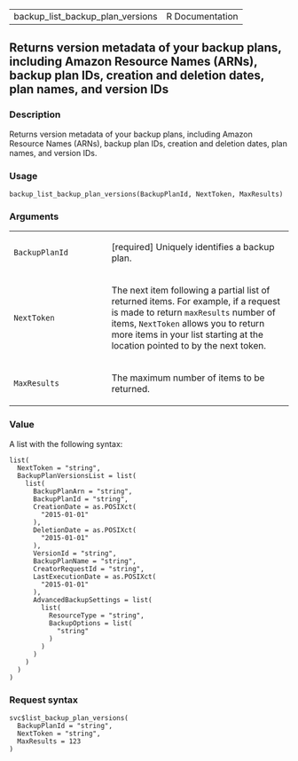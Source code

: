 <table style="width: 100%;">
<tbody>
<tr class="odd">
<td>backup_list_backup_plan_versions</td>
<td style="text-align: right;">R Documentation</td>
</tr>
</tbody>
</table>

## Returns version metadata of your backup plans, including Amazon Resource Names (ARNs), backup plan IDs, creation and deletion dates, plan names, and version IDs

### Description

Returns version metadata of your backup plans, including Amazon Resource
Names (ARNs), backup plan IDs, creation and deletion dates, plan names,
and version IDs.

### Usage

    backup_list_backup_plan_versions(BackupPlanId, NextToken, MaxResults)

### Arguments

<table>
<colgroup>
<col style="width: 35%" />
<col style="width: 65%" />
</colgroup>
<tbody>
<tr class="odd">
<td><code
id="backup_list_backup_plan_versions_:_BackupPlanId">BackupPlanId</code></td>
<td><p>[required] Uniquely identifies a backup plan.</p></td>
</tr>
<tr class="even">
<td><code
id="backup_list_backup_plan_versions_:_NextToken">NextToken</code></td>
<td><p>The next item following a partial list of returned items. For
example, if a request is made to return <code>maxResults</code> number
of items, <code>NextToken</code> allows you to return more items in your
list starting at the location pointed to by the next token.</p></td>
</tr>
<tr class="odd">
<td><code
id="backup_list_backup_plan_versions_:_MaxResults">MaxResults</code></td>
<td><p>The maximum number of items to be returned.</p></td>
</tr>
</tbody>
</table>

### Value

A list with the following syntax:

    list(
      NextToken = "string",
      BackupPlanVersionsList = list(
        list(
          BackupPlanArn = "string",
          BackupPlanId = "string",
          CreationDate = as.POSIXct(
            "2015-01-01"
          ),
          DeletionDate = as.POSIXct(
            "2015-01-01"
          ),
          VersionId = "string",
          BackupPlanName = "string",
          CreatorRequestId = "string",
          LastExecutionDate = as.POSIXct(
            "2015-01-01"
          ),
          AdvancedBackupSettings = list(
            list(
              ResourceType = "string",
              BackupOptions = list(
                "string"
              )
            )
          )
        )
      )
    )

### Request syntax

    svc$list_backup_plan_versions(
      BackupPlanId = "string",
      NextToken = "string",
      MaxResults = 123
    )
